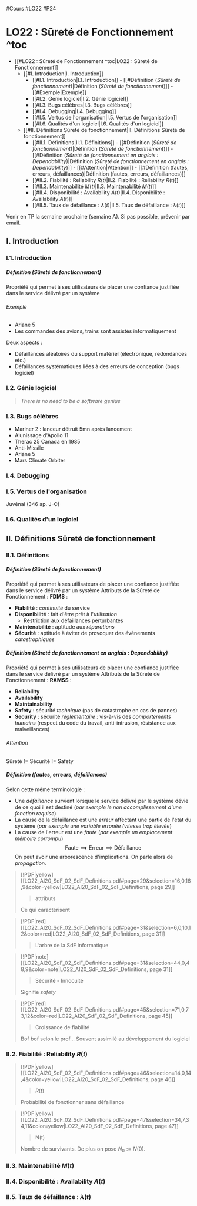 #Cours #LO22 #P24
# LO22 : Sûreté de Fonctionnement ^toc

- [[#LO22 : Sûreté de Fonctionnement ^toc|LO22 : Sûreté de Fonctionnement]]
	- [[#I. Introduction|I. Introduction]]
		- [[#I.1. Introduction|I.1. Introduction]]
				- [[#Définition (*Sûreté de fonctionnement*)|Définition (*Sûreté de fonctionnement*)]]
					- [[#Exemple|Exemple]]
		- [[#I.2. Génie logiciel|I.2. Génie logiciel]]
		- [[#I.3. Bugs célèbres|I.3. Bugs célèbres]]
		- [[#I.4. Debugging|I.4. Debugging]]
		- [[#I.5. Vertus de l'organisation|I.5. Vertus de l'organisation]]
		- [[#I.6. Qualités d'un logiciel|I.6. Qualités d'un logiciel]]
	- [[#II. Définitions Sûreté de fonctionnement|II. Définitions Sûreté de fonctionnement]]
		- [[#II.1. Définitions|II.1. Définitions]]
				- [[#Définition (*Sûreté de fonctionnement*)|Définition (*Sûreté de fonctionnement*)]]
				- [[#Définition (*Sûreté de fonctionnement en anglais : Dependability*)|Définition (*Sûreté de fonctionnement en anglais : Dependability*)]]
					- [[#Attention|Attention]]
				- [[#Définition (fautes, erreurs, défaillances)|Définition (fautes, erreurs, défaillances)]]
		- [[#II.2. Fiabilité : Reliability $R(t)$|II.2. Fiabilité : Reliability $R(t)$]]
		- [[#II.3. Maintenabilité $M(t)$|II.3. Maintenabilité $M(t)$]]
		- [[#II.4. Disponibilité : Availability $A(t)$|II.4. Disponibilité : Availability $A(t)$]]
		- [[#II.5. Taux de défaillance : $\lambda(t)$|II.5. Taux de défaillance : $\lambda(t)$]]

Venir en TP la semaine prochaine (semaine A). Si pas possible, prévenir par email.

## I. Introduction

### I.1. Introduction

##### Définition (*Sûreté de fonctionnement*)
Propriété qui permet à ses utilisateurs de placer une confiance justifiée dans le service délivré par un système

###### Exemple
- Ariane 5
- Les commandes des avions, trains sont assistés informatiquement

Deux aspects :
- Défaillances aléatoires du support matériel (électronique, redondances etc.)
- Défaillances systématiques liées à des erreurs de conception (bugs logiciel)

### I.2. Génie logiciel

> *There is no need to be a software genius*

### I.3. Bugs célèbres

- Mariner 2 : lanceur détruit 5mn après lancement
- Alunissage d'Apollo 11
- Therac 25 Canada en 1985
- Anti-Missile
- Ariane 5
- Mars Climate Orbiter

### I.4. Debugging

### I.5. Vertus de l'organisation

Juvénal (346 ap. J-C)

### I.6. Qualités d'un logiciel

## II. Définitions Sûreté de fonctionnement

### II.1. Définitions

##### Définition (*Sûreté de fonctionnement*)
Propriété qui permet à ses utilisateurs de placer une confiance justifiée dans le service délivré par un système
Attributs de la Sûreté de Fonctionnement : **FDMS** :
- **Fiabilité** : *continuité* du service
- **Disponibilité** : fait d'être prêt à l'*utilisation*
	- Restriction aux défaillances perturbantes
- **Maintenabilité** : aptitude aux *réparations*
- **Sécurité** : aptitude à éviter de provoquer des événements *catastrophiques*

##### Définition (*Sûreté de fonctionnement en anglais : Dependability*)
Propriété qui permet à ses utilisateurs de placer une confiance justifiée dans le service délivré par un système
Attributs de la Sûreté de Fonctionnement : **RAMSS** :
- **Reliability**
- **Availability**
- **Maintainability**
- **Safety** : sécurité *technique* (pas de catastrophe en cas de pannes)
- **Security** : sécurité *règlementaire* : vis-à-vis des *comportements humains* (respect du code du travail, anti-intrusion, résistance aux malveillances)

###### Attention
Sûreté != Sécurité != Safety

##### Définition (fautes, erreurs, défaillances)
Selon cette même terminologie :
- Une *défaillance* survient lorsque le service délivré par le système dévie de ce quoi il est destiné (*par exemple le non accomplissement d'une fonction requise*)
- La cause de la défaillance est une *erreur* affectant une partie de l'état du système (*par exemple une variable erronée (vitesse trop élevée*)
- La cause de l'erreur est une *faute* (*par exemple un emplacement mémoire corrompu*)
$$
\mathrm{Faute} \implies \mathrm{Erreur} \implies \mathrm{Défaillance}
$$
On peut avoir une arborescence d'implications. On parle alors de *propagation*.

> [!PDF|yellow] [[LO22_AI20_SdF_02_SdF_Definitions.pdf#page=29&selection=16,0,16,9&color=yellow|LO22_AI20_SdF_02_SdF_Definitions, page 29]]
> > attributs
> 
> Ce qui caractérisent

> [!PDF|red] [[LO22_AI20_SdF_02_SdF_Definitions.pdf#page=31&selection=6,0,10,12&color=red|LO22_AI20_SdF_02_SdF_Definitions, page 31]]
> > L’arbre de la SdF informatique

> [!PDF|note] [[LO22_AI20_SdF_02_SdF_Definitions.pdf#page=31&selection=44,0,48,9&color=note|LO22_AI20_SdF_02_SdF_Definitions, page 31]]
> > Sécurité - Innocuité
> 
> Signifie *safety*

> [!PDF|red] [[LO22_AI20_SdF_02_SdF_Definitions.pdf#page=45&selection=71,0,73,12&color=red|LO22_AI20_SdF_02_SdF_Definitions, page 45]]
> > Croissance de fiabilité
> 
> Bof bof selon le prof... Souvent assimilé au développement du logiciel

### II.2. Fiabilité : Reliability $R(t)$

> [!PDF|yellow] [[LO22_AI20_SdF_02_SdF_Definitions.pdf#page=46&selection=14,0,14,4&color=yellow|LO22_AI20_SdF_02_SdF_Definitions, page 46]]
> > $R(t)$
> 
> Probabilité de fonctionner sans défaillance

> [!PDF|yellow] [[LO22_AI20_SdF_02_SdF_Definitions.pdf#page=47&selection=34,7,34,11&color=yellow|LO22_AI20_SdF_02_SdF_Definitions, page 47]]
> > N(t)
> 
> Nombre de survivants. De plus on pose $N_{0} := N(0)$.

### II.3. Maintenabilité $M(t)$

### II.4. Disponibilité : Availability $A(t)$

### II.5. Taux de défaillance : $\lambda(t)$

